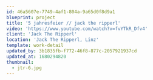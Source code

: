 ```yaml
---
id: 46a5607e-7749-4af1-804a-9a65d0f8d9a1
blueprint: project
title: '5 jahresfeier // jack the ripperl'
video: 'https://www.youtube.com/watch?v=fvYTkR_Dfv4'
client: 'Jack The Ripperl'
location: 'Jack The Ripperl, Linz'
template: work-detail
updated_by: 3b1835fb-f772-46f8-877c-2057921937cd
updated_at: 1680294820
thumbnail:
  - jtr-6.jpg
---
```

